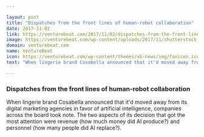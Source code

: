 ```yaml
---

layout: post
title: "Dispatches from the front lines of human-robot collaboration"
date: 2017-11-02
link: https://venturebeat.com/2017/11/02/dispatches-from-the-front-lines-of-human-robot-collaboration/
image: https://venturebeat.com/wp-content/uploads/2017/11/shutterstock_613896851-e1509599287453.jpg?fit=780%2C603&strip=all
domain: venturebeat.com
name: VentureBeat
icon: https://venturebeat.com/wp-content/themes/vb-news/img/favicon.ico
text: "When lingerie brand Cosabella announced that it'd moved away from its digital marketing agencies in favor of artificial intelligence, companies across the board took note. The two aspects of its decision that got the most attention were revenue (how much money did AI produce?) and personnel (how many people did AI replace?)."

---
```


### Dispatches from the front lines of human-robot collaboration

When lingerie brand Cosabella announced that it'd moved away from its digital marketing agencies in favor of artificial intelligence, companies across the board took note. The two aspects of its decision that got the most attention were revenue (how much money did AI produce?) and personnel (how many people did AI replace?).